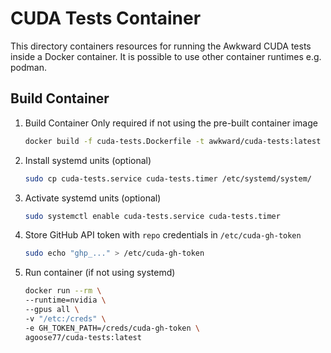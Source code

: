 # CUDA Tests Container

This directory containers resources for running the Awkward CUDA tests inside a Docker container. It is possible to use other container runtimes e.g. podman.

## Build Container

1. Build Container
    Only required if not using the pre-built container image
    ```bash
    docker build -f cuda-tests.Dockerfile -t awkward/cuda-tests:latest .
    ```
2. Install systemd units (optional)
    ```bash
    sudo cp cuda-tests.service cuda-tests.timer /etc/systemd/system/
    ```
3. Activate systemd units (optional)
    ```bash
    sudo systemctl enable cuda-tests.service cuda-tests.timer
    ```
4. Store GitHub API token with `repo` credentials in `/etc/cuda-gh-token`
    ```bash
    sudo echo "ghp_..." > /etc/cuda-gh-token
    ```
5. Run container (if not using systemd)
    ```bash
    docker run --rm \
    --runtime=nvidia \
    --gpus all \
    -v "/etc:/creds" \
    -e GH_TOKEN_PATH=/creds/cuda-gh-token \
    agoose77/cuda-tests:latest
    ```
